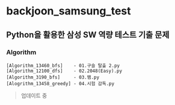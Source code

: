 # backjoon_samsung_test
## Python을 활용한 삼성 SW 역량 테스트 기출 문제

### Algorithm
```
[Algorithm_13460_bfs]    - 01.구슬 탈출 2.py
[Algorithm_12100_dfs]    - 02.2048(Easy).py
[Algorithm_3190_bfs]     - 03.뱀.py
[Alogrithm_13458_greedy] - 04.시험 감독.py
```

> 업데이트 중
